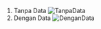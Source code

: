 1. Tanpa Data
   ![TanpaData](https://github.com/user-attachments/assets/184badce-d18a-439e-b51d-f53d0badd3da)
2. Dengan Data
   ![DenganData](https://github.com/user-attachments/assets/cd0f5e53-7cf9-46ba-9918-c3356c4c4f8b)
